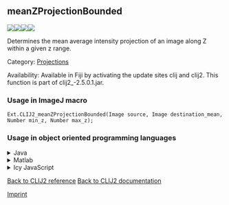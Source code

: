 ## meanZProjectionBounded
<img src="images/mini_empty_logo.png"/><img src="images/mini_clij2_logo.png"/><img src="images/mini_clijx_logo.png"/><img src="images/mini_empty_logo.png"/>

Determines the mean average intensity projection of an image along Z within a given z range.

Category: [Projections](https://clij.github.io/clij2-docs/reference__project)

Availability: Available in Fiji by activating the update sites clij and clij2.
This function is part of clij2_-2.5.0.1.jar.

### Usage in ImageJ macro
```
Ext.CLIJ2_meanZProjectionBounded(Image source, Image destination_mean, Number min_z, Number max_z);
```


### Usage in object oriented programming languages



<details>

<summary>
Java
</summary>
<pre class="highlight">// init CLIJ and GPU
import net.haesleinhuepf.clij2.CLIJ2;
import net.haesleinhuepf.clij.clearcl.ClearCLBuffer;
CLIJ2 clij2 = CLIJ2.getInstance();

// get input parameters
ClearCLBuffer source = clij2.push(sourceImagePlus);
destination_mean = clij2.create(source);
int min_z = 10;
int max_z = 20;
</pre>

<pre class="highlight">
// Execute operation on GPU
clij2.meanZProjectionBounded(source, destination_mean, min_z, max_z);
</pre>

<pre class="highlight">
// show result
destination_meanImagePlus = clij2.pull(destination_mean);
destination_meanImagePlus.show();

// cleanup memory on GPU
clij2.release(source);
clij2.release(destination_mean);
</pre>

</details>



<details>

<summary>
Matlab
</summary>
<pre class="highlight">% init CLIJ and GPU
clij2 = init_clatlab();

% get input parameters
source = clij2.pushMat(source_matrix);
destination_mean = clij2.create(source);
min_z = 10;
max_z = 20;
</pre>

<pre class="highlight">
% Execute operation on GPU
clij2.meanZProjectionBounded(source, destination_mean, min_z, max_z);
</pre>

<pre class="highlight">
% show result
destination_mean = clij2.pullMat(destination_mean)

% cleanup memory on GPU
clij2.release(source);
clij2.release(destination_mean);
</pre>

</details>



<details>

<summary>
Icy JavaScript
</summary>
<pre class="highlight">// init CLIJ and GPU
importClass(net.haesleinhuepf.clicy.CLICY);
importClass(Packages.icy.main.Icy);

clij2 = CLICY.getInstance();

// get input parameters
source_sequence = getSequence();
source = clij2.pushSequence(source_sequence);
destination_mean = clij2.create(source);
min_z = 10;
max_z = 20;
</pre>

<pre class="highlight">
// Execute operation on GPU
clij2.meanZProjectionBounded(source, destination_mean, min_z, max_z);
</pre>

<pre class="highlight">
// show result
destination_mean_sequence = clij2.pullSequence(destination_mean)
Icy.addSequence(destination_mean_sequence);
// cleanup memory on GPU
clij2.release(source);
clij2.release(destination_mean);
</pre>

</details>



[Back to CLIJ2 reference](https://clij.github.io/clij2-docs/reference)
[Back to CLIJ2 documentation](https://clij.github.io/clij2-docs)

[Imprint](https://clij.github.io/imprint)
